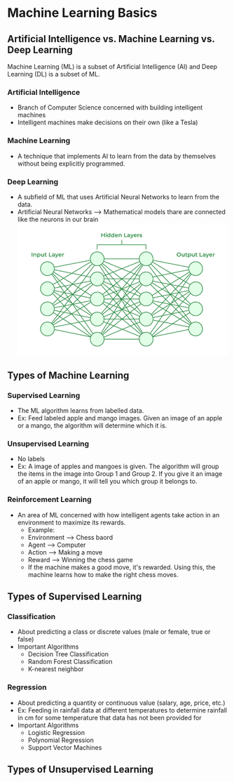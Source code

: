# Machine Learning Basics 
## Artificial Intelligence vs. Machine Learning vs. Deep Learning 
Machine Learning (ML) is a subset of Artificial Intelligence (AI) and Deep Learning (DL) is a subset of ML. 
### Artificial Intelligence 
* Branch of Computer Science concerned with building intelligent machines 
* Intelligent machines make decisions on their own (like a Tesla)
### Machine Learning 
* A technique that implements AI to learn from the data by themselves without being explicitly programmed. 
### Deep Learning 
* A subfield of ML that uses Artificial Neural Networks to learn from the data. 
* Artificial Neural Networks --> Mathematical models thare are connected like the neurons in our brain
![Artificial Neural Networks](artificial-neural-networks.png)
## Types of Machine Learning 
### Supervised Learning 
* The ML algorithm learns from labelled data. 
* Ex: Feed labeled apple and mango images. Given an image of an apple or a mango, the algorithm will determine which it is. 
### Unsupervised Learning 
* No labels
* Ex: A image of apples and mangoes is given. The algorithm will group the items in the image into Group 1 and Group 2. If you give it an image of an apple or mango, it will tell you which group it belongs to. 
### Reinforcement Learning 
* An area of ML concerned with how intelligent agents take action in an environment to maximize its rewards. 
    * Example:
    * Environment --> Chess baord 
    * Agent --> Computer 
    * Action --> Making a move 
    * Reward --> Winning the chess game 
    * If the machine makes a good move, it's rewarded. Using this, the machine learns how to make the right chess moves. 
## Types of Supervised Learning
### Classification 
* About predicting a class or discrete values (male or female, true or false)
* Important Algorithms
    * Decision Tree Classification
    * Random Forest Classification 
    * K-nearest neighbor 
### Regression 
* About predicting a quantity or continuous value (salary, age, price, etc.)
* Ex: Feeding in rainfall data at different temperatures to determine rainfall in cm for some temperature that data has not been provided for
* Important Algorithms
    * Logistic Regression
    * Polynomial Regression 
    * Support Vector Machines 
## Types of Unsupervised Learning 
